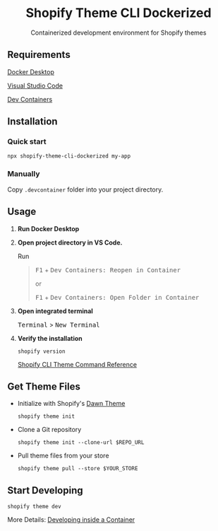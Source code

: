 <div align="center">
<h1 align="center">Shopify Theme CLI Dockerized</h1>
Containerized development environment for Shopify themes
</div>

## Requirements

[Docker Desktop](https://www.docker.com/products/docker-desktop/)

[Visual Studio Code](https://code.visualstudio.com/)

[Dev Containers](https://marketplace.visualstudio.com/items?itemName=ms-vscode-remote.remote-containers)

## Installation

### Quick start

```console
npx shopify-theme-cli-dockerized my-app
```

### Manually

Copy `.devcontainer` folder into your project directory.

## Usage

1. **Run Docker Desktop**

2. **Open project directory in VS Code.**

   Run

   > <kbd>F1</kbd> + <kbd>Dev Containers: Reopen in Container</kbd>
   >
   > or
   >
   > <kbd>F1</kbd> + <kbd>Dev Containers: Open Folder in Container</kbd>

3. **Open integrated terminal**

   <kbd>Terminal</kbd> > <kbd>New Terminal</kbd>

4. **Verify the installation**

   `shopify version`

   [Shopify CLI Theme Command Reference](https://shopify.dev/docs/themes/tools/cli/commands)

## Get Theme Files

- Initialize with Shopify's [Dawn Theme](https://github.com/Shopify/dawn)

  ```console
  shopify theme init
  ```

- Clone a Git repository

  ```console
  shopify theme init --clone-url $REPO_URL
  ```

- Pull theme files from your store

  ```console
  shopify theme pull --store $YOUR_STORE
  ```

## Start Developing

```console
shopify theme dev
```

More Details: [Developing inside a Container](https://code.visualstudio.com/docs/devcontainers/containers#_quick-start-open-an-existing-folder-in-a-container)
